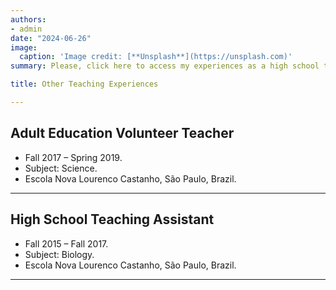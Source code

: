 ```yaml
---
authors:
- admin
date: "2024-06-26"
image:
  caption: 'Image credit: [**Unsplash**](https://unsplash.com)'
summary: Please, click here to access my experiences as a high school teaching assistant and as a volunteer teacher in adult education.

title: Other Teaching Experiences

---
```


## Adult Education Volunteer Teacher

 - Fall 2017 – Spring 2019.
 - Subject: Science. 
 - Escola Nova Lourenco Castanho, São Paulo, Brazil.

---

## High School Teaching Assistant

 - Fall 2015 – Fall 2017.
 - Subject: Biology. 
 - Escola Nova Lourenco Castanho, São Paulo, Brazil.

---